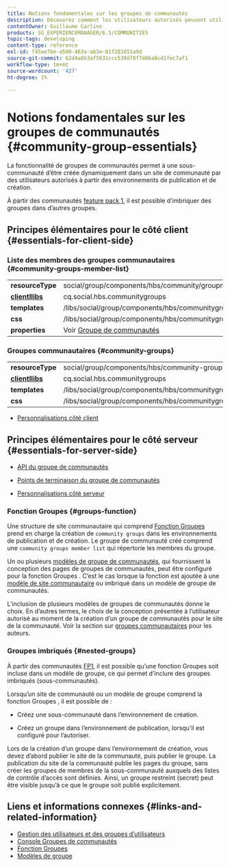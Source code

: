 ```yaml
---
title: Notions fondamentales sur les groupes de communautés
description: Découvrez comment les utilisateurs autorisés peuvent utiliser la fonction Groupes de communautés pour créer dynamiquement une sous-communauté dans un site de communauté.
contentOwner: Guillaume Carlino
products: SG_EXPERIENCEMANAGER/6.5/COMMUNITIES
topic-tags: developing
content-type: reference
exl-id: f45ae7be-a500-463a-ab3e-81f281651a9d
source-git-commit: 62d4a8b3af5031ccc539d78f7d06a8cd1fec7af1
workflow-type: tm+mt
source-wordcount: '427'
ht-degree: 1%

---
```


# Notions fondamentales sur les groupes de communautés  {#community-group-essentials}

La fonctionnalité de groupes de communautés permet à une sous-communauté d’être créée dynamiquement dans un site de communauté par des utilisateurs autorisés à partir des environnements de publication et de création.

À partir des communautés [feature pack 1](deploy-communities.md#latestfeaturepack), il est possible d’imbriquer des groupes dans d’autres groupes.

## Principes élémentaires pour le côté client {#essentials-for-client-side}

### Liste des membres des groupes communautaires {#community-groups-member-list}

<table>
 <tbody>
  <tr>
   <td> <strong>resourceType</strong></td>
   <td>social/group/components/hbs/community/groupmemberlist</td>
  </tr>
  <tr>
   <td> <a href="clientlibs.md"><strong>clientllibs</strong></a></td>
   <td>cq.social.hbs.communitygroups</td>
  </tr>
  <tr>
   <td> <strong>templates</strong></td>
   <td> /libs/social/group/components/hbs/communitygroupmemberlist/communitygroupmemberlist.hbs<br /> </td>
  </tr>
  <tr>
   <td> <strong>css</strong></td>
   <td> /libs/social/group/components/hbs/communitygroupmemberlist/clientlibs/memberList.css</td>
  </tr>
  <tr>
   <td><strong>properties</strong></td>
   <td>Voir <a href="creating-groups.md">Groupe de communautés</a></td>
  </tr>
 </tbody>
</table>

### Groupes communautaires {#community-groups}

<table>
 <tbody>
  <tr>
   <td> <strong>resourceType</strong></td>
   <td>social/group/components/hbs/community-groups</td>
  </tr>
  <tr>
   <td> <a href="clientlibs.md"><strong>clientllibs</strong></a></td>
   <td>cq.social.hbs.communitygroups</td>
  </tr>
  <tr>
   <td> <strong>templates</strong></td>
   <td> /libs/social/group/components/hbs/communitygroups/communitygroups.hbs<br /> </td>
  </tr>
  <tr>
   <td> <strong>css</strong></td>
   <td> /libs/social/group/components/hbs/communitygroupmemberlist/clientlibs/communitygroups.css</td>
  </tr>
 </tbody>
</table>

* [Personnalisations côté client](client-customize.md)

## Principes élémentaires pour le côté serveur {#essentials-for-server-side}

* [API du groupe de communautés](https://developer.adobe.com/experience-manager/reference-materials/6-5/javadoc/com/adobe/cq/social/group/client/api/package-summary.html)

* [Points de terminaison du groupe de communautés](https://developer.adobe.com/experience-manager/reference-materials/6-5/javadoc/com/adobe/cq/social/group/client/endpoints/package-summary.html)

* [Personnalisations côté serveur](server-customize.md)

### Fonction Groupes {#groups-function}

Une structure de site communautaire qui comprend [Fonction Groupes](functions.md#groups-function) prend en charge la création de `community groups` dans les environnements de publication et de création. Le groupe de communauté créé comprend une `community groups member list` qui répertorie les membres du groupe.

Un ou plusieurs [modèles de groupe de communautés](tools-groups.md), qui fournissent la conception des pages de groupes de communautés, peut être configuré pour la fonction Groupes . C’est le cas lorsque la fonction est ajoutée à une [modèle de site communautaire](sites.md) ou imbriqué dans un modèle de groupe de communautés.

L’inclusion de plusieurs modèles de groupes de communautés donne le choix. En d’autres termes, le choix de la conception présentée à l’utilisateur autorisé au moment de la création d’un groupe de communautés pour le site de la communauté. Voir la section sur [groupes communautaires](creating-groups.md) pour les auteurs.

### Groupes imbriqués {#nested-groups}

À partir des communautés [FP1](deploy-communities.md#latestfeaturepack), il est possible qu’une fonction Groupes soit incluse dans un modèle de groupe, ce qui permet d’inclure des groupes imbriqués (sous-communautés).

Lorsqu’un site de communauté ou un modèle de groupe comprend la fonction Groupes , il est possible de :

* Créez une sous-communauté dans l’environnement de création.

* Créez un groupe dans l’environnement de publication, lorsqu’il est configuré pour l’autoriser.

Lors de la création d’un groupe dans l’environnement de création, vous devez d’abord publier le site de la communauté, puis publier le groupe. La publication du site de la communauté publie les pages du groupe, sans créer les groupes de membres de la sous-communauté auxquels des listes de contrôle d’accès sont définies. Ainsi, un groupe restreint (secret) peut être visible jusqu’à ce que le groupe soit publié explicitement.

## Liens et informations connexes {#links-and-related-information}

* [Gestion des utilisateurs et des groupes d’utilisateurs](users.md)
* [Console Groupes de communautés](groups.md)
* [Fonction Groupes](functions.md#groups-function)
* [Modèles de groupe](tools-groups.md)
